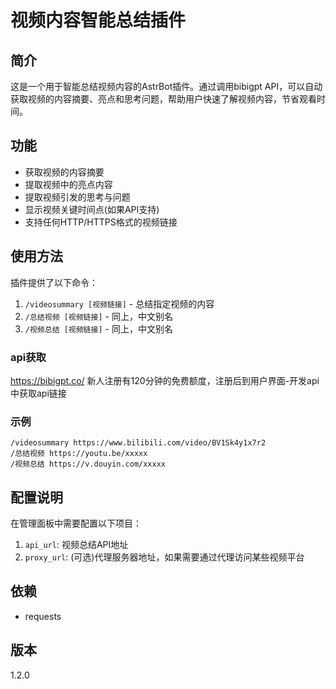 # 视频内容智能总结插件

## 简介
这是一个用于智能总结视频内容的AstrBot插件。通过调用bibigpt API，可以自动获取视频的内容摘要、亮点和思考问题，帮助用户快速了解视频内容，节省观看时间。

## 功能
- 获取视频的内容摘要
- 提取视频中的亮点内容
- 提取视频引发的思考与问题
- 显示视频关键时间点(如果API支持)
- 支持任何HTTP/HTTPS格式的视频链接

## 使用方法
插件提供了以下命令：

1. `/videosummary [视频链接]` - 总结指定视频的内容
2. `/总结视频 [视频链接]` - 同上，中文别名
3. `/视频总结 [视频链接]` - 同上，中文别名

### api获取
https://bibigpt.co/
新人注册有120分钟的免费额度，注册后到用户界面-开发api中获取api链接

### 示例
```
/videosummary https://www.bilibili.com/video/BV1Sk4y1x7r2
/总结视频 https://youtu.be/xxxxx
/视频总结 https://v.douyin.com/xxxxx
```

## 配置说明
在管理面板中需要配置以下项目：
1. `api_url`: 视频总结API地址
2. `proxy_url`: (可选)代理服务器地址，如果需要通过代理访问某些视频平台

## 依赖
- requests

## 版本
1.2.0